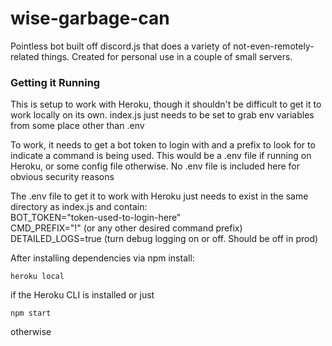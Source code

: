 # wise-garbage-can
Pointless bot built off discord.js that does a variety of not-even-remotely-related things. Created for personal use in a couple of small servers.

### Getting it Running

This is setup to work with Heroku, though it shouldn't be difficult to get it to work locally on its own. index.js just needs to be set to grab env variables from some place other than .env

To work, it needs to get a bot token to login with and a prefix to look for to indicate a command is being used. This would be a .env file if running on Heroku, or some config file otherwise. No .env file is included here for obvious security reasons

The .env file to get it to work with Heroku just needs to exist in the same directory as index.js and contain: <br>
BOT_TOKEN="token-used-to-login-here" <br>
CMD_PREFIX="!" (or any other desired command prefix) <br>
DETAILED_LOGS=true (turn debug logging on or off. Should be off in prod)

After installing dependencies via npm install:
~~~
heroku local
~~~
if the Heroku CLI is installed
or just
~~~
npm start
~~~
otherwise
